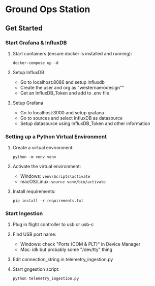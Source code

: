 # Ground Ops Station

## Get Started

### Start Grafana & InfluxDB

1. Start containers (ensure docker is installed and running):
    ```
    docker-compose up -d
    ```

2. Setup InfluxDB
    - Go to localhost:8086 and setup influxdb
    - Create the user and org as "westernaerodesign""
    - Get an InfluxDB_Token and add to .env file

3. Setup Grafana
    - Go to localhost:3000 and setup grafana
    - Go to sources and select InfluxDB as datasource
    - Setup datasource using InfluxDB_Token and other information
    
### Setting up a Python Virtual Environment

1. Create a virtual environment:
   ```
   python -m venv venv
   ```

2. Activate the virtual environment:
   - Windows: `venv\Scripts\activate`
   - macOS/Linux: `source venv/bin/activate`

3. Install requirements:
   ```
   pip install -r requirements.txt
   ```

### Start Ingestion

1. Plug in flight controller to usb or usb-c

2. Find USB port name:
    - Windows: check "Ports (COM & PLT)" in Device Manager
    - Mac: idk but probably some "/dev/tty" thing

3. Edit connection_string in telemetry_ingestion.py

3. Start gngestion script:
    ```
    python telemetry_ingestion.py
    ```